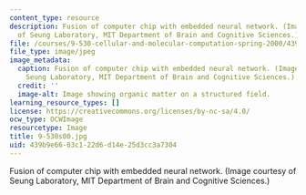 ```yaml
---
content_type: resource
description: Fusion of computer chip with embedded neural network. (Image courtesy
  of Seung Laboratory, MIT Department of Brain and Cognitive Sciences.)
file: /courses/9-530-cellular-and-molecular-computation-spring-2000/439b9e6603c122d6d14e25d3cc3a7304_9-530s00.jpg
file_type: image/jpeg
image_metadata:
  caption: Fusion of computer chip with embedded neural network. (Image courtesy of
    Seung Laboratory, MIT Department of Brain and Cognitive Sciences.)
  credit: ''
  image-alt: Image showing organic matter on a structured field.
learning_resource_types: []
license: https://creativecommons.org/licenses/by-nc-sa/4.0/
ocw_type: OCWImage
resourcetype: Image
title: 9-530s00.jpg
uid: 439b9e66-03c1-22d6-d14e-25d3cc3a7304
---
```

Fusion of computer chip with embedded neural network. (Image courtesy of Seung Laboratory, MIT Department of Brain and Cognitive Sciences.)